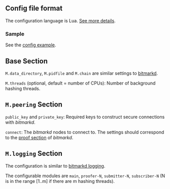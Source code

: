 ## Config file format

The configuration language is Lua. [See more details](https://github.com/bitmark-inc/bitmarkd/wiki/Configuring-bitmarkd#config-file-format).

### Sample

See the [config example](https://github.com/bitmark-inc/bitmarkd/blob/master/command/recorderd/recorderd.conf.sample).

## Base Section

`M.data_directory`, `M.pidfile` and `M.chain` are similar settings to [bitmarkd](https://github.com/bitmark-inc/bitmarkd/wiki/Configuring-bitmarkd#base-section).

`M.threads` (optional, default = number of CPUs): Number of background hashing threads.

## `M.peering` Section

`public_key` and `private_key`: Required keys to construct secure connections with *bitmarkd*.

`connect`: The *bitmarkd* nodes to connect to. The settings should correspond to the [proof section](#Mproofing-Section-optional) of *bitmarkd*.

## `M.logging` Section

The configuration is similar to [bitmarkd logging](https://github.com/bitmark-inc/bitmarkd/wiki/Configuring-bitmarkd#mlogging-section).

The configurable modules are `main`, `proofer-N`, `submitter-N`, `subscriber-N` (N is in the range [1..m] if there are m hashing threads). 